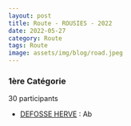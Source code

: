 ```yaml
---
layout: post
title: Route - ROUSIES - 2022
date: 2022-05-27
category: Route
tags: Route
image: assets/img/blog/road.jpeg
---
```


### 1ère Catégorie
30 participants
- [DEFOSSE HERVE](https://teamspecializedlille.github.io/works/defosseherve) : Ab
